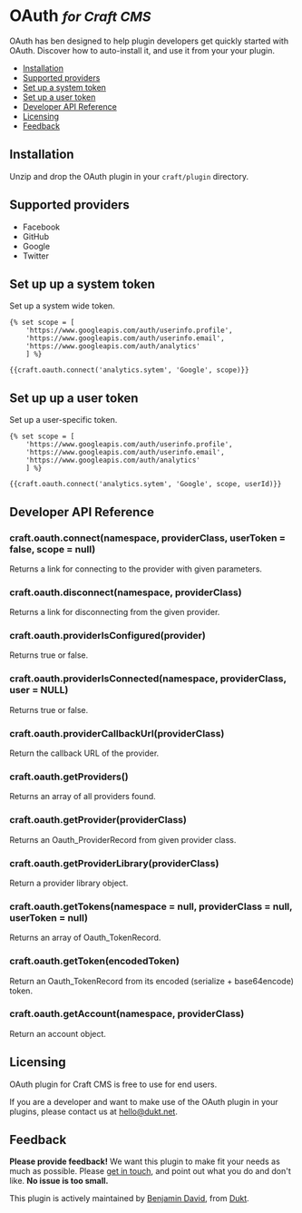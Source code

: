 # OAuth  <small>_for Craft CMS_</small>

OAuth has ben designed to help plugin developers get quickly started with OAuth. Discover how to auto-install it, and use it from your your plugin.

- [Installation](#install)
- [Supported providers](#providers)
- [Set up a system token](#system-token)
- [Set up a user token](#user-token)
- [Developer API Reference](#api)
- [Licensing](#license)
- [Feedback](#feedback)

<a id="installation"></a>
## Installation

Unzip and drop the OAuth plugin in your `craft/plugin` directory.

<a id="providers"></a>
## Supported providers

- Facebook
- GitHub
- Google
- Twitter

<a id="system-token"></a>
## Set up up a system token

Set up a system wide token.

    {% set scope = [
        'https://www.googleapis.com/auth/userinfo.profile',
        'https://www.googleapis.com/auth/userinfo.email',
        'https://www.googleapis.com/auth/analytics'
        ] %}

    {{craft.oauth.connect('analytics.sytem', 'Google', scope)}}


<a id="user-token"></a>
## Set up up a user token

Set up a user-specific token.

    {% set scope = [
        'https://www.googleapis.com/auth/userinfo.profile',
        'https://www.googleapis.com/auth/userinfo.email',
        'https://www.googleapis.com/auth/analytics'
        ] %}

    {{craft.oauth.connect('analytics.sytem', 'Google', scope, userId)}}


<a id="api"></a>
## Developer API Reference

### craft.oauth.connect(namespace, providerClass, userToken = false, scope = null)

Returns a link for connecting to the provider with given parameters.

### craft.oauth.disconnect(namespace, providerClass)

Returns a link for disconnecting from the given provider.

### craft.oauth.providerIsConfigured(provider)

Returns true or false.

### craft.oauth.providerIsConnected(namespace, providerClass, user = NULL)

Returns true or false.

### craft.oauth.providerCallbackUrl(providerClass)

Return the callback URL of the provider.

### craft.oauth.getProviders()

Returns an array of all providers found.

### craft.oauth.getProvider(providerClass)

Returns an Oauth_ProviderRecord from given provider class.

### craft.oauth.getProviderLibrary(providerClass)

Return a provider library object.

### craft.oauth.getTokens(namespace = null, providerClass = null, userToken = null)

Returns an array of Oauth_TokenRecord.

### craft.oauth.getToken(encodedToken)

Return an Oauth_TokenRecord from its encoded (serialize + base64encode) token.

### craft.oauth.getAccount(namespace, providerClass)

Return an account object.

<a id="license"></a>
## Licensing

OAuth plugin for Craft CMS is free to use for end users.

If you are a developer and want to make use of the OAuth plugin in your plugins, please contact us at hello@dukt.net.

<a id="feedback"></a>
## Feedback

**Please provide feedback!** We want this plugin to make fit your needs as much as possible.
Please [get in touch](mailto:hello@dukt.net), and point out what you do and don't like. **No issue is too small.**

This plugin is actively maintained by [Benjamin David](https://github.com/benjamindavid), from [Dukt](http://dukt.net/).
